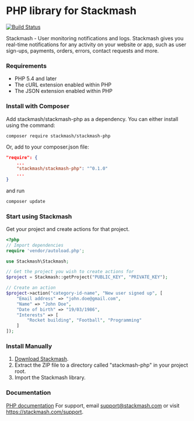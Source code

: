 # PHP library for Stackmash
[![Build Status](https://travis-ci.org/stackmash/stackmash-php.svg?branch=master)](https://travis-ci.org/stackmash/stackmash-php)

Stackmash - User monitoring notifications and logs. Stackmash gives you real-time notifications for any activity on your website or app, such as user sign-ups, payments, orders, errors, contact requests and more.

### Requirements
* PHP 5.4 and later
* The cURL extension enabled within PHP
* The JSON extension enabled within PHP

### Install with Composer

Add stackmash/stackmash-php as a dependency. You can either install using the command:

```bash
composer require stackmash/stackmash-php
```

Or, add to your composer.json file:

```json
"require": {
    ...
    "stackmash/stackmash-php": "^0.1.0"
    ...
}
```

and run

```bash
composer update
```

### Start using Stackmash

Get your project and create actions for that project.

```php
<?php
// Import dependencies
require 'vendor/autoload.php';

use Stackmash\Stackmash;

// Get the project you wish to create actions for
$project = Stackmash::getProject("PUBLIC_KEY", "PRIVATE_KEY");

// Create an action
$project->action("category-id-name", "New user signed up", [
    "Email address" => "john.doe@gmail.com",
    "Name" => "John Doe",
    "Date of birth" => "19/03/1986",
    "Interests" => [
        "Rocket building", "Football", "Programming"
    ]
]);
```

### Install Manually

1. <a href="https://github.com/stackmash/stackmash-php/archive/master.zip">Download Stackmash</a>.
2. Extract the ZIP file to a directory called "stackmash-php" in your project root.
3. Import the Stackmash library.

### Documentation

<a href="https://stackmash.com/docs/examples#php" target="_blank">PHP documentation</a>
For support, email <a href="mailto:support@stackmash.com">support@stackmash.com</a> or visit <a href="https://stackmash.com/support">https://stackmash.com/support</a>.
